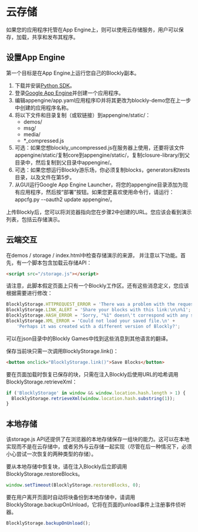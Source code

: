 # 云存储

如果您的应用程序托管在App Engine上，则可以使用云存储服务，用户可以保存，加载，共享和发布其程序。

## 设置App Engine

第一个目标是在App Engine上运行您自己的Blockly副本。

1. 下载并安装[Python SDK](https://cloud.google.com/appengine/downloads)。
2. 登录[Google App Engine](https://appengine.google.com/)并创建一个应用程序。
3. 编辑appengine/app.yaml应用程序ID并将其更改为blockly-demo您在上一步中创建的应用程序名称。
4. 将以下文件和目录复制（或软链接）到appengine/static/：
    * demos/
    * msg/
    * media/
    * *_compressed.js
5. 可选：如果您想blockly_uncompressed.js在服务器上使用，还要将该文件appengine/static/复制core到appengine/static/，复制closure-library/到父目录中，然后复制到父目录中appengine/。
6. 可选：如果您想运行Blockly游乐场，你必须复制blocks，generators和tests目录，以及文件在第5步。
7. 从GUI运行Google App Engine Launcher，将您的appengine目录添加为现有应用程序，然后按“部署”按钮。如果您更喜欢使用命令行，请运行：appcfg.py --oauth2 update appengine/。

上传Blockly后，您可以将浏览器指向您在步骤2中创建的URL。您应该会看到演示列表，包括云存储演示。

## 云端交互

在demos / storage / index.html中检查存储演示的来源， 并注意以下功能。首先，有一个脚本包含加载云存储API：

```html
<script src="/storage.js"></script>
```

请注意，此脚本假定页面上只有一个Blockly工作区。还有这些消息定义，您应该根据需要进行修改：

```js
BlocklyStorage.HTTPREQUEST_ERROR = 'There was a problem with the request.\n';
BlocklyStorage.LINK_ALERT = 'Share your blocks with this link:\n\n%1';
BlocklyStorage.HASH_ERROR = 'Sorry, "%1" doesn\'t correspond with any saved Blockly file.';
BlocklyStorage.XML_ERROR = 'Could not load your saved file.\n' +
    'Perhaps it was created with a different version of Blockly?';
```
可以在json目录中的Blockly Games中找到这些消息到其他语言的翻译。

保存当前块只需一次调用BlocklyStorage.link()：

```html
<button onclick="BlocklyStorage.link()">Save Blocks</button>
```

要在页面加载时恢复已保存的块，只需在注入Blockly后使用URL的哈希调用BlocklyStorage.retrieveXml：

```js
if ('BlocklyStorage' in window && window.location.hash.length > 1) {
  BlocklyStorage.retrieveXml(window.location.hash.substring(1));
}
```

## 本地存储

该storage.js API还提供了在浏览器的本地存储保存一组块的能力。这可以在本地实现而不是在云存储中，或者另外与云存储一起实现（尽管在后一种情况下，必须小心尝试一次恢复的两种类型的存储）。

要从本地存储中恢复块，请在注入Blockly后立即调用BlocklyStorage.restoreBlocks。

```js
window.setTimeout(BlocklyStorage.restoreBlocks, 0);
```

要在用户离开页面时自动将块备份到本地存储中，请调用BlocklyStorage.backupOnUnload，它将在页面的unload事件上注册事件侦听器。

```js
BlocklyStorage.backupOnUnload();
```
